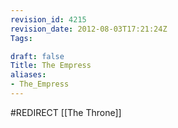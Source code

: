 ```yaml
---
revision_id: 4215
revision_date: 2012-08-03T17:21:24Z
Tags:

draft: false
Title: The Empress
aliases:
- The_Empress
---
```

#REDIRECT [[The Throne]]